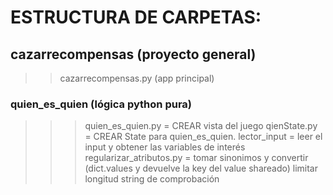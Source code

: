 # ESTRUCTURA DE CARPETAS:
## cazarrecompensas (proyecto general)
>> cazarrecompensas.py (app principal)

### quien_es_quien (lógica python pura)
>>>quien_es_quien.py = CREAR vista del juego
>>>qienState.py = CREAR State para quien_es_quien. 
>>>lector_input = leer el input y obtener las variables de interés
>>>regularizar_atributos.py = tomar sinonimos y convertir (dict.values y devuelve la key del value shareado)
>>>limitar longitud string de comprobación

